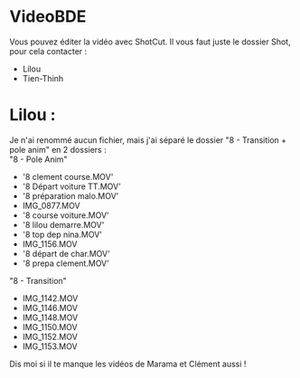 # VideoBDE

Vous pouvez éditer la vidéo avec ShotCut. Il vous faut juste le dossier Shot, pour cela contacter :  
 - Lilou 
 - Tien-Thinh
 
# Lilou :
Je n'ai renommé aucun fichier, mais j'ai séparé le dossier "8 - Transition + pole anim" en 2 dossiers :   
"8 - Pole Anim"  
 - '8 clement course.MOV'  
 - '8 Départ voiture TT.MOV'  
 - '8 préparation malo.MOV'   
 - IMG_0877.MOV
 - '8 course voiture.MOV'  
 - '8 lilou demarre.MOV'      
 - '8 top dep nina.MOV'       
 - IMG_1156.MOV
 - '8 départ de char.MOV'  
 - '8 prepa clement.MOV'
 
"8 - Transition"  
 - IMG_1142.MOV  
 - IMG_1146.MOV  
 - IMG_1148.MOV  
 - IMG_1150.MOV  
 - IMG_1152.MOV  
 - IMG_1153.MOV  
 
Dis moi si il te manque les vidéos de Marama et Clément aussi !
